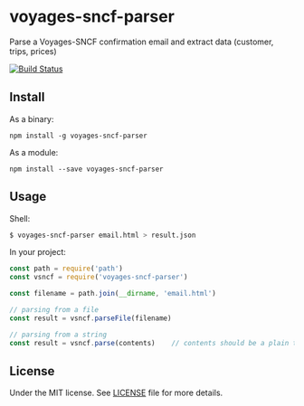 # voyages-sncf-parser
Parse a Voyages-SNCF confirmation email and extract data (customer, trips, prices)

[![Build Status](https://travis-ci.org/demsking/voyages-sncf-parser.svg?branch=master)](https://travis-ci.org/demsking/voyages-sncf-parser)

## Install

As a binary:

`npm install -g voyages-sncf-parser`

As a module:

`npm install --save voyages-sncf-parser`

## Usage
Shell:

```sh
$ voyages-sncf-parser email.html > result.json
```

In your project:

```js
const path = require('path')
const vsncf = require('voyages-sncf-parser')

const filename = path.join(__dirname, 'email.html')

// parsing from a file
const result = vsncf.parseFile(filename)

// parsing from a string
const result = vsncf.parse(contents)    // contents should be a plain text, not a HTML
```

## License

Under the MIT license. See [LICENSE](https://github.com/demsking/voyages-sncf-parser/blob/master/LICENSE) file for more details.
